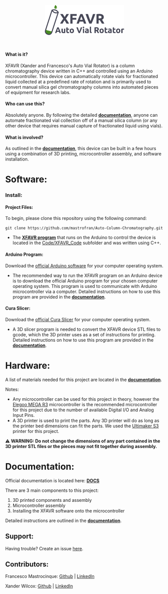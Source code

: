 <p align="center">
    <img width="50%"
        src="static/imgs/XFAVR_logo.png">
    </img>
</p>
<br>

#### What is it?
XFAVR (Xander and Francesco's Auto Vial Rotator) is a column chromatography device written in C++ and controlled using an Arduino microcontroller. This device can automatically rotate vials for fractionated liquid collected at a predefined rate of rotation and is primarily used to convert manual silica gel chromatography columns into automated pieces of equipment for research labs.

#### Who can use this?
Absolutely anyone. By following the detailed [**documentation**](https://mastrofran.github.io/XFAVRdocs/), anyone can automate fractionated vial collection off of a manual silica column (or any other device that requires manual capture of fractionated liquid using vials).

#### What is involved?
As outlined in the [**documentation**](https://mastrofran.github.io/XFAVRdocs/), this device can be built in a few hours using a combination of 3D printing, microcontroller assembly, and software installation.


# Software:

### Install:

#### Project Files:
To begin, please clone this repository using the following command:
```
git clone https://github.com/mastrofran/Auto-Column-Chromatography.git
```

- The [**XFAVR program**](/Code/XFAVR_Code/XFAVR_Code.ino) that runs on the Arduino to control the device is located in the [Code/XFAVR_Code](/Code/XFAVR_Code) subfolder and was written using C++.

#### Arduino Program:
Download the [official Arduino software](https://www.arduino.cc/en/software) for your computer operating system.

- The recommended way to run the XFAVR program on an Arduino device is to download the official Arduino program for your chosen computer operating system. This program is used to communicate with Arduino microcontroller via a computer. Detailed instructions on how to use this program are provided in the [**documentation**](https://mastrofran.github.io/XFAVRdocs/).

#### Cura Slicer:
Download the [official Cura Slicer](https://ultimaker.com/software/ultimaker-cura/) for your computer operating system.

- A 3D slicer program is needed to convert the XFAVR device STL files to gcode, which the 3D printer uses as a set of instructions for printing. Detailed instructions on how to use this program are provided in the [**documentation**](https://mastrofran.github.io/XFAVRdocs/).

# Hardware:
A list of materials needed for this project are located in the [**documentation**](https://mastrofran.github.io/XFAVRdocs/). 

Notes:
- Any microcontroller can be used for this project in theory, however the [Elegoo MEGA R3](https://www.amazon.com/ELEGOO-ATmega2560-ATMEGA16U2-Arduino-Compliant/dp/B01H4ZDYCE/ref=sr_1_3?keywords=elegoo+mega&sr=8-3) microcontroller is the recommended microcontroller for this project due to the number of available Digital I/O and Analog Input Pins.
- A 3D printer is used to print the parts. Any 3D printer will do as long as the printer bed dimensions can fit the parts. We used the [Ultimaker S3](https://ultimaker.com/3d-printers/s-series/ultimaker-s3/) printer for this project.

⚠️ **WARNING: Do not change the dimensions of any part contained in the 3D printer STL files or the pieces may not fit together during assembly.**


# Documentation:
Official documentation is located here: [**DOCS**](https://mastrofran.github.io/XFAVRdocs/)  

There are 3 main components to this project:

1. 3D printed components and assembly
2. Microcontroller assembly
3. Installing the XFAVR software onto the microcontroller

Detailed instructions are outlined in the [**documentation**](https://mastrofran.github.io/XFAVRdocs/).

## Support:
Having trouble? Create an issue [here](https://github.com/mastrofran/Auto-Column-Chromatography/issues/new).

## Contributors:
Francesco Mastrocinque: [Github](https://github.com/mastrofran) | [LinkedIn](https://www.linkedin.com/in/francesco-mastrocinque)

Xander Wilcox: [Github](https://github.com/XanderWilcox) | [LinkedIn](https://www.linkedin.com/in/xander-wilcox-01321a21b)


